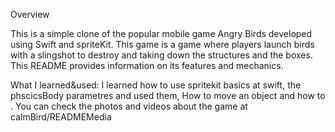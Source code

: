 Overview

This is a simple clone of the popular mobile game Angry Birds developed using Swift and spriteKit. This game is a game where players launch birds with a slingshot to destroy and 
taking down the structures and the boxes. This README provides information on its features and mechanics.

What I learned&used: 
I learned how to use spritekit basics at swift, the phscicsBody parametres and used them, How to move an object and how to . You can check the photos and videos about the game at calmBird/READMEMedia

